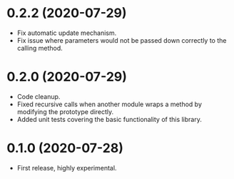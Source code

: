 # 0.2.2 (2020-07-29)

* Fix automatic update mechanism.
* Fix issue where parameters would not be passed down correctly to the calling method.

# 0.2.0 (2020-07-29)

* Code cleanup.
* Fixed recursive calls when another module wraps a method by modifying the prototype directly.
* Added unit tests covering the basic functionality of this library.

# 0.1.0 (2020-07-28)

* First release, highly experimental.